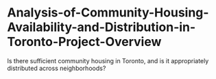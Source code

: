 # Analysis-of-Community-Housing-Availability-and-Distribution-in-Toronto-Project-Overview
Is there sufficient community housing in Toronto, and is it appropriately distributed across neighborhoods?
